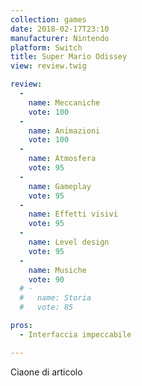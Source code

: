 ```yaml
---
collection: games
date: 2018-02-17T23:10
manufacturer: Nintendo
platform: Switch
title: Super Mario Odissey
view: review.twig

review:
  -
    name: Meccaniche
    vote: 100
  -
    name: Animazioni
    vote: 100
  -
    name: Atmosfera
    vote: 95
  -
    name: Gameplay
    vote: 95
  -
    name: Effetti visivi
    vote: 95
  -
    name: Level design
    vote: 95
  -
    name: Musiche
    vote: 90
  # -
  #   name: Storia
  #   vote: 85

pros:
  - Interfaccia impeccabile

---
```


Ciaone di articolo
